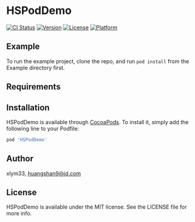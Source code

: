# HSPodDemo

[![CI Status](https://img.shields.io/travis/xlym33/HSPodDemo.svg?style=flat)](https://travis-ci.org/xlym33/HSPodDemo)
[![Version](https://img.shields.io/cocoapods/v/HSPodDemo.svg?style=flat)](https://cocoapods.org/pods/HSPodDemo)
[![License](https://img.shields.io/cocoapods/l/HSPodDemo.svg?style=flat)](https://cocoapods.org/pods/HSPodDemo)
[![Platform](https://img.shields.io/cocoapods/p/HSPodDemo.svg?style=flat)](https://cocoapods.org/pods/HSPodDemo)

## Example

To run the example project, clone the repo, and run `pod install` from the Example directory first.

## Requirements

## Installation

HSPodDemo is available through [CocoaPods](https://cocoapods.org). To install
it, simply add the following line to your Podfile:

```ruby
pod 'HSPodDemo'
```

## Author

xlym33, huangshan9@jd.com

## License

HSPodDemo is available under the MIT license. See the LICENSE file for more info.
